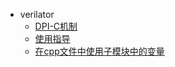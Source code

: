 * verilator
   * [DPI-C机制](DPI-C机制.md)
   * [使用指导](使用指导.md)
   * [在cpp文件中使用子模块中的变量](在cpp文件中使用子模块中的变量.md)
